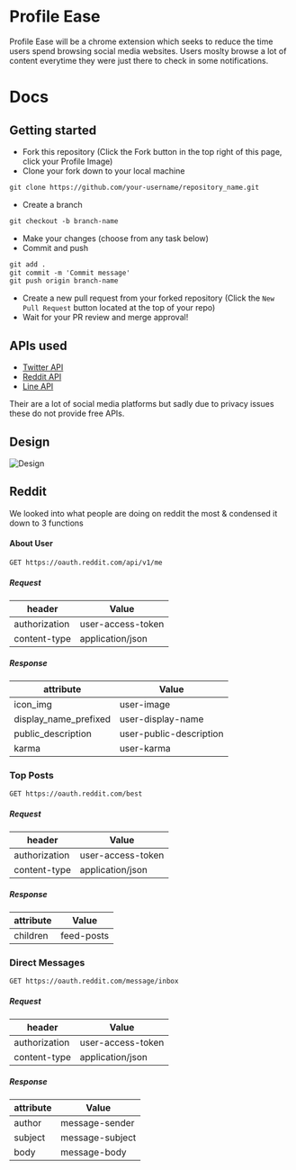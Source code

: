 # Profile Ease
Profile Ease will be a chrome extension which seeks to reduce the time users spend browsing social media websites. Users moslty browse a lot of content everytime they were just there to check in some notifications.

# Docs
## Getting started
* Fork this repository (Click the Fork button in the top right of this page, click your Profile Image)
* Clone your fork down to your local machine

```markdown
git clone https://github.com/your-username/repository_name.git
```

* Create a branch

```markdown
git checkout -b branch-name
```

* Make your changes (choose from any task below)
* Commit and push

```markdown
git add .
git commit -m 'Commit message'
git push origin branch-name
```

* Create a new pull request from your forked repository (Click the `New Pull Request` button located at the top of your repo)
* Wait for your PR review and merge approval!

## APIs used 
* [Twitter API](https://developer.twitter.com/en/docs)
* [Reddit API](https://www.reddit.com/dev/api/)
* [Line API](https://developers.line.biz/en/)

Their are a lot of social media platforms but sadly due to privacy issues these do not provide free APIs.
 
## Design
 ![Design](https://user-images.githubusercontent.com/22274195/94824571-cecef180-0422-11eb-8c58-643866e0de63.png)
 
## Reddit 

 We looked into what people are doing on reddit the most & condensed it down to 3 functions
 
#### About User

 ```
GET https://oauth.reddit.com/api/v1/me

```
##### Request

 | header        	| Value               	|
 |---------------	|---------------------	|
 | authorization 	| user-access-token 	|
 | content-type  	| application/json    	|

##### Response

 | attribute        	| Value             |
 |---------------	|---------------------	|
 | icon_img 	| user-image 	|
 | display_name_prefixed  	| user-display-name    	|
 | public_description  	| user-public-description    	|
 | karma  	| user-karma    	|

### Top Posts

 ```
GET https://oauth.reddit.com/best

 ```
 ##### Request
 
| header        	| Value               	|
|---------------	|---------------------	|
| authorization 	| user-access-token 	|
| content-type  	| application/json    	|

##### Response

| attribute        	| Value               	|
|---------------	|---------------------	|
| children	| feed-posts 	|
 
### Direct Messages
 
 ```
 GET https://oauth.reddit.com/message/inbox
 ```
 
##### Request

| header        	| Value               	|
|---------------	|---------------------	|
| authorization 	| user-access-token 	|
| content-type  	| application/json    	|

##### Response
 
| attribute        	| Value               	|
|---------------	|---------------------	|
| author	| message-sender 	|
| subject	| message-subject  	|
| body	| message-body 	|




 
